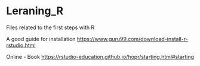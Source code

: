 # Leraning_R
Files related to the first steps with R

A good guide for installation
https://www.guru99.com/download-install-r-rstudio.html

 Online - Book 
 https://rstudio-education.github.io/hopr/starting.html#starting
